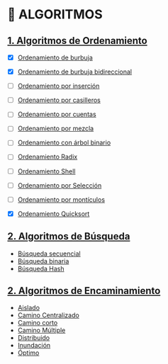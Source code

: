 # :pushpin: ALGORITMOS 

## [1. Algoritmos de Ordenamiento](https://es.wikipedia.org/wiki/Algoritmo_de_ordenamiento)

* [x] [Ordenamiento de burbuja](https://es.wikipedia.org/wiki/Ordenamiento_de_burbuja)

* [x] [Ordenamiento de burbuja bidireccional](https://es.wikipedia.org/wiki/Ordenamiento_de_burbuja_bidireccional)
* [ ] [Ordenamiento por inserción](https://es.wikipedia.org/wiki/Ordenamiento_por_inserci%C3%B3n)
* [ ] [Ordenamiento por casilleros](https://es.wikipedia.org/wiki/Ordenamiento_por_casilleros)
* [ ] [Ordenamiento por cuentas](https://es.wikipedia.org/wiki/Ordenamiento_por_cuentas)
* [ ] [Ordenamiento por mezcla](https://es.wikipedia.org/wiki/Ordenamiento_por_mezcla)
* [ ] [Ordenamiento con árbol binario](https://es.wikipedia.org/wiki/Ordenamiento_con_%C3%A1rbol_binario)
* [ ] [Ordenamiento Radix](https://es.wikipedia.org/wiki/Ordenamiento_Radix)
* [ ] [Ordenamiento Shell](https://www.youtube.com/watch?v=MHW-QNd6IUE)
* [ ] [Ordenamiento por Selección](https://es.wikipedia.org/wiki/Ordenamiento_por_selecci%C3%B3n)
* [ ] [Ordenamiento por montículos](https://es.wikipedia.org/wiki/Heapsort)
* [x] [Ordenamiento Quicksort](https://codigofacilito.com/videos/ordenamiento_quicksort_rapido_en_java)

## [2. Algoritmos de Búsqueda](https://es.wikipedia.org/wiki/Algoritmo_de_b%C3%BAsqueda)

* [Búsqueda secuencial](#)
* [Búsqueda binaria](#)
* [Búsqueda Hash](#)

## [2. Algoritmos de Encaminamiento](https://es.wikipedia.org/wiki/Algoritmo_de_b%C3%BAsqueda)

* [Aislado](#)
* [Camino Centralizado](#)
* [Camino corto](#)
* [Camino Múltiple](#)
* [Distribuido](#)
* [Inundación](#)
* [Óptimo](#)

